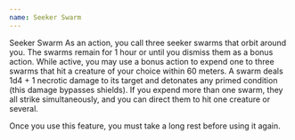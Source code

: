 ```yaml
---
name: Seeker Swarm
---
```

Seeker Swarm
As an action, you call three seeker swarms that orbit around you. The swarms remain for 1 hour or until you dismiss
them as a bonus action. While active, you may use a bonus action to expend one to three swarms that hit a creature
of your choice within 60 meters. A swarm deals 1d4 + 1 necrotic damage to its target and detonates any primed
condition (this damage bypasses shields). If you expend more than one swarm, they all strike simultaneously, and you
can direct them to hit one creature or several.

Once you use this feature, you must take a long rest before using it again.
